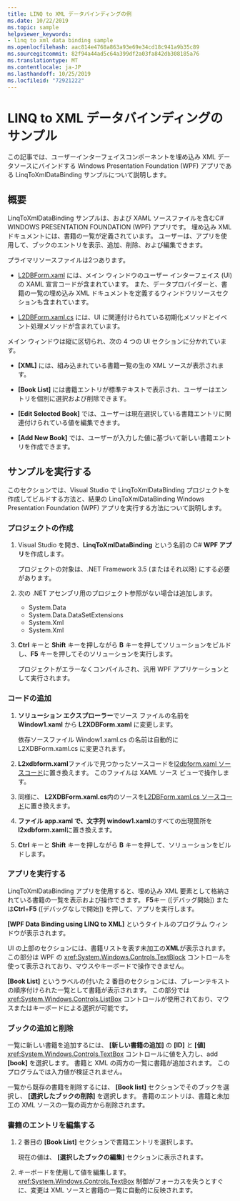 ```yaml
---
title: LINQ to XML データバインディングの例
ms.date: 10/22/2019
ms.topic: sample
helpviewer_keywords:
- linq to xml data binding sample
ms.openlocfilehash: aac814e4768a863a93e69e34cd18c941a9b35c89
ms.sourcegitcommit: 82f94a44ad5c64a399df2a03fa842db308185a76
ms.translationtype: MT
ms.contentlocale: ja-JP
ms.lasthandoff: 10/25/2019
ms.locfileid: "72921222"
---
```

# <a name="linq-to-xml-data-binding-sample"></a>LINQ to XML データバインディングのサンプル

この記事では、ユーザーインターフェイスコンポーネントを埋め込み XML データソースにバインドする Windows Presentation Foundation (WPF) アプリである LinqToXmlDataBinding サンプルについて説明します。

## <a name="overview"></a>概要

LinqToXmlDataBinding サンプルは、および XAML ソースファイルを含むC# WINDOWS PRESENTATION FOUNDATION (WPF) アプリです。 埋め込み XML ドキュメントには、書籍の一覧が定義されています。 ユーザーは、アプリを使用して、ブックのエントリを表示、追加、削除、および編集できます。

プライマリソースファイルは2つあります。

- [L2DBForm.xaml](l2dbform-xaml-source-code.md) には、メイン ウィンドウのユーザー インターフェイス (UI) の XAML 宣言コードが含まれています。 また、データプロバイダーと、書籍の一覧の埋め込み XML ドキュメントを定義するウィンドウリソースセクションも含まれています。

- [L2DBForm.xaml.cs](l2dbform-xaml-cs-source-code.md) には、UI に関連付けられている初期化メソッドとイベント処理メソッドが含まれています。

メイン ウィンドウは縦に区切られ、次の 4 つの UI セクションに分かれています。

- **[XML]** には、組み込まれている書籍一覧の生の XML ソースが表示されます。

- **[Book List]** には書籍エントリが標準テキストで表示され、ユーザーはエントリを個別に選択および削除できます。

- **[Edit Selected Book]** では、ユーザーは現在選択している書籍エントリに関連付けられている値を編集できます。

- **[Add New Book]** では、ユーザーが入力した値に基づいて新しい書籍エントリを作成できます。

## <a name="run-the-sample"></a>サンプルを実行する

このセクションでは、Visual Studio で LinqToXmlDataBinding プロジェクトを作成してビルドする方法と、結果の LinqToXmlDataBinding Windows Presentation Foundation (WPF) アプリを実行する方法について説明します。

### <a name="create-the-project"></a>プロジェクトの作成

1. Visual Studio を開き、**LinqToXmlDataBinding** という名前の C# **WPF アプリ**を作成します。

   プロジェクトの対象は、.NET Framework 3.5 (またはそれ以降) にする必要があります。

1. 次の .NET アセンブリ用のプロジェクト参照がない場合は追加します。

    - System.Data
    - System.Data.DataSetExtensions
    - System.Xml
    - System.Xml

1. **Ctrl** キーと **Shift** キーを押しながら **B** キーを押してソリューションをビルドし、**F5** キーを押してそのソリューションを実行します。

   プロジェクトがエラーなくコンパイルされ、汎用 WPF アプリケーションとして実行されます。

### <a name="add-code"></a>コードの追加

1. **ソリューション エクスプローラー**でソース ファイルの名前を **Window1.xaml** から **L2XDBForm.xaml** に変更します。

   依存ソースファイル Window1.xaml.cs の名前は自動的に L2XDBForm.xaml.cs に変更されます。

1. **L2xdbform.xaml**ファイルで見つかったソースコードを[l2dbform.xaml ソースコード](l2dbform-xaml-source-code.md)に置き換えます。 このファイルは XAML ソース ビューで操作します。

1. 同様に、 **L2XDBForm.xaml.cs**内のソースを[L2DBForm.xaml.cs ソースコード](l2dbform-xaml-cs-source-code.md)に置き換えます。

1. **ファイル app.xaml で、文字列** **window1.xaml**のすべての出現箇所を**l2xdbform.xaml**に置き換えます。

1. **Ctrl** キーと **Shift** キーを押しながら **B** キーを押して、ソリューションをビルドします。

### <a name="run-the-app"></a>アプリを実行する

LinqToXmlDataBinding アプリを使用すると、埋め込み XML 要素として格納されている書籍の一覧を表示および操作できます。 **F5**キー ([デバッグ開始]) または**Ctrl**+**F5** ([デバッグなしで開始]) を押して、アプリを実行します。

**[WPF Data Binding using LINQ to XML]** というタイトルのプログラム ウィンドウが表示されます。

UI の上部のセクションには、書籍リストを表す未加工の**XML**が表示されます。 この部分は WPF の <xref:System.Windows.Controls.TextBlock> コントロールを使って表示されており、マウスやキーボードで操作できません。

**[Book List]** というラベルの付いた 2 番目のセクションには、プレーンテキストの順序付けられた一覧として書籍が表示されます。 この部分では <xref:System.Windows.Controls.ListBox> コントロールが使用されており、マウスまたはキーボードによる選択が可能です。

### <a name="add-and-delete-books"></a>ブックの追加と削除

一覧に新しい書籍を追加するには、 **[新しい書籍の追加]** の **[ID]** と **[値]** <xref:System.Windows.Controls.TextBox> コントロールに値を入力し、add **[book]** を選択します。 書籍と XML の両方の一覧に書籍が追加されます。 このプログラムでは入力値が検証されません。

一覧から既存の書籍を削除するには、 **[Book list]** セクションでそのブックを選択し、 **[選択したブックの削除]** を選択します。 書籍のエントリは、書籍と未加工の XML ソースの一覧の両方から削除されます。

### <a name="edit-a-book-entry"></a>書籍のエントリを編集する

1. 2 番目の **[Book List]** セクションで書籍エントリを選択します。

   現在の値は、 **[選択したブックの編集]** セクションに表示されます。

1. キーボードを使用して値を編集します。 <xref:System.Windows.Controls.TextBox> 制御がフォーカスを失うとすぐに、変更は XML ソースと書籍の一覧に自動的に反映されます。
